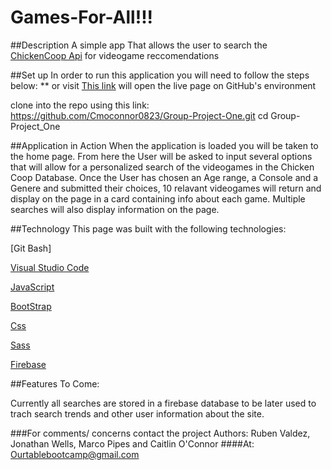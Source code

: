 # Games-For-All!!!

##Description
A simple app That allows the user to search the [ChickenCoop Api](https://rapidapi.com/valkiki/api/chicken-coop "ChickenCoop's Documentation") for videogame reccomendations

##Set up
In order to run this application you will need to follow the steps below: ** or visit [This link](https://cmoconnor0823.github.io/Group-Project-One/ "https://cmoconnor0823.github.io/Group-Project-One/") will open the live page on GitHub's environment

clone into the repo using this link: https://github.com/Cmoconnor0823/Group-Project-One.git
cd Group-Project_One


##Application in Action
When the application is loaded you will be taken to the home page. From here the User will be asked to input several options that will allow for a personalized search of the videogames in the Chicken Coop Database. Once the User has chosen an Age range, a  Console and a Genere and submitted their choices, 10 relavant videogames will return and display on the page in a card containing info about each game. Multiple searches will also display information on the page.

##Technology
This page was built with the following technologies:

[Git Bash]

[Visual Studio Code](https://code.visualstudio.com/)

[JavaScript](https://developer.mozilla.org/en-US/docs/Web/JavaScript)

[BootStrap](https://getbootstrap.com/)

[Css](https://developer.mozilla.org/en-US/docs/Web/CSS#targetText=Cascading%20Style%20Sheets%20(CSS)%20is,speech%2C%20or%20on%20other%20media.)

[Sass](https://sass-lang.com/)

[Firebase](https://firebase.google.com/)

##Features To Come:

Currently all searches are stored in a firebase database to be later used to trach search trends and other user information about the site.

###For comments/ concerns contact the project Authors: Ruben Valdez, Jonathan Wells, Marco Pipes and Caitlin O'Connor
####At: Ourtablebootcamp@gmail.com
